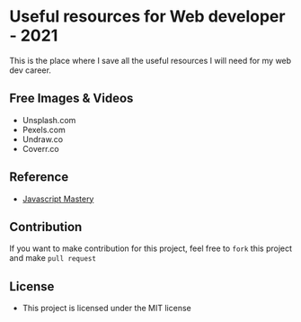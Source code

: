 # Useful resources for Web developer -  2021
This is the place where I save all the useful resources I will need for my web dev career.


## Free Images & Videos
- Unsplash.com
- Pexels.com
- Undraw.co
- Coverr.co




## Reference
- [Javascript Mastery](https://www.youtube.com/watch?v=9CEW3Tmx2tg)

## Contribution
If you want to make contribution for this project, feel free to `fork` this project and make `pull request`

## License

- This project is licensed under the MIT license

